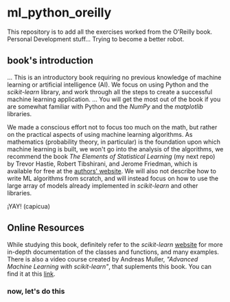 # ml_python_oreilly
This repository is to add all the exercises worked from the O'Reilly book. Personal Development stuff... Trying to become a better robot. 

## book's introduction

...
This is an introductory book requiring no previous knowledge of machine learning or artificial intelligence (AI).
We focus on using Python and the *scikit-learn* library, and work through all the steps to create a successful machine learning application. 
...
You will get the most out of the book if you are somewhat familiar with Python and the *NumPy* and the *matplotlib* libraries.

We made a conscious effort not to focus too much on the math, but rather on the practical aspects of using machine learning algorithms. 
As mathematics (probability theory, in particular) is the foundation upon which machine learning is built, we won't go into the analysis of the algorithms,
we recommend the book *The Elements of Statistical Learning* (my next repo) by Trevor Hastie, Robert Tibshirani, and Jerome Friedman, which is available for free at the [authors' website](http://web.stanford.edu/~hastie/ElemStatLearn/).
We will also not describe how to write ML algorithms from scratch, and will instead focus on how to use the large array of models already implemented in *scikit-learn* and other libraries.

¡YAY! (capicua)

## Online Resources
While studying this book, definitely refer to the *scikit-learn* [website](http://scikit-learn.org) for more in-depth documentation of the classes and functions, and many examples. 
There is also a video course created by Andreas Muller, *"Advanced Machine Learning with scikit-learn"*, that suplements this book.
You can find it at this [link](http://bit.ly/advanced_machine_learning_scikit-learn).

### now, let's do this
